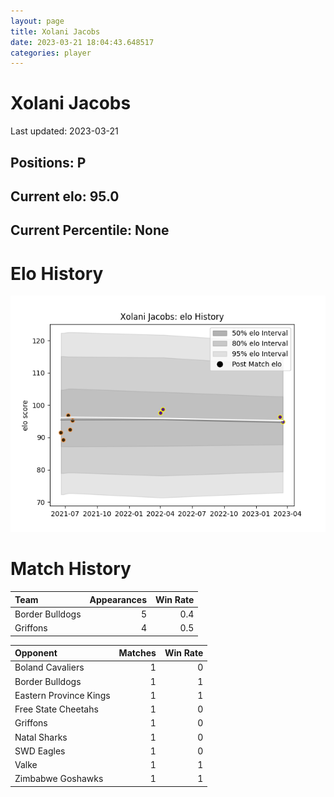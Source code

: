 ```yaml
---  
layout: page  
title: Xolani Jacobs  
date: 2023-03-21 18:04:43.648517  
categories: player  
---
```

# Xolani Jacobs


Last updated: 2023-03-21
## Positions: P

## Current elo: 95.0

## Current Percentile: None

# Elo History


![elo history](history_XolaniJacobs.png)
# Match History


| Team            |   Appearances |   Win Rate |
|:----------------|--------------:|-----------:|
| Border Bulldogs |             5 |        0.4 |
| Griffons        |             4 |        0.5 |

| Opponent               |   Matches |   Win Rate |
|:-----------------------|----------:|-----------:|
| Boland Cavaliers       |         1 |          0 |
| Border Bulldogs        |         1 |          1 |
| Eastern Province Kings |         1 |          1 |
| Free State Cheetahs    |         1 |          0 |
| Griffons               |         1 |          0 |
| Natal Sharks           |         1 |          0 |
| SWD Eagles             |         1 |          0 |
| Valke                  |         1 |          1 |
| Zimbabwe Goshawks      |         1 |          1 |